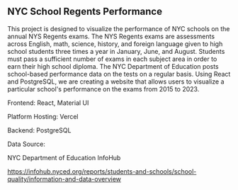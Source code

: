## NYC School Regents Performance

This project is designed to visualize the performance of NYC schools on the annual NYS Regents exams. The NYS Regents exams are assessments across English, math, science, 
history, and foreign language given to high school students three times a year in January, June, and August. Students must pass a sufficient number of exams in each subject 
area in order to earn their high school diploma. The NYC Department of Education posts school-based performance data on the tests on a regular basis. Using React and PostgreSQL, 
we are creating a website that allows users to visualize a particular school's performance on the exams from 2015 to 2023.

Frontend: React, Material UI

Platform Hosting: Vercel

Backend: PostgreSQL

Data Source:

NYC Department of Education InfoHub

https://infohub.nyced.org/reports/students-and-schools/school-quality/information-and-data-overview
